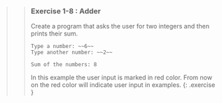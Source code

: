 >>### Exercise 1-8 : Adder
>>
>>Create a program that asks the user for two integers and then prints their sum.
>>
>>```output
>>Type a number: ~~6~~
>>Type another number: ~~2~~
>>
>>Sum of the numbers: 8
>>```
>>
>>In this example the user input is marked in red color. From now on the red color will indicate user input in examples.
>{: .exercise }